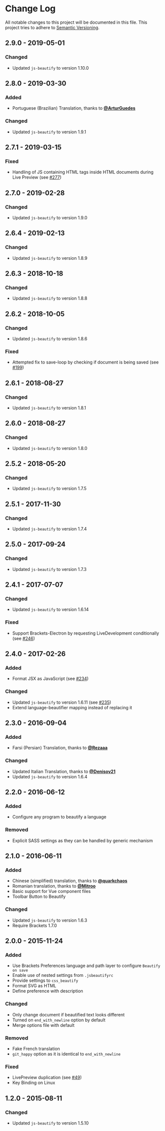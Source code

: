 # Change Log
All notable changes to this project will be documented in this file.
This project tries to adhere to [Semantic Versioning](http://semver.org/).


## 2.9.0 - 2019-05-01
### Changed
- Updated `js-beautify` to version 1.10.0


## 2.8.0 - 2019-03-30
### Added
- Portuguese (Brazilian) Translation, thanks to [__@ArturGuedes__](https://github.com/ArturGuedes)

### Changed
- Updated `js-beautify` to version 1.9.1


## 2.7.1 - 2019-03-15
### Fixed
- Handling of JS containing HTML tags inside HTML documents during Live Preview (see [#277](https://github.com/brackets-beautify/brackets-beautify/issues/277))


## 2.7.0 - 2019-02-28
### Changed
- Updated `js-beautify` to version 1.9.0


## 2.6.4 - 2019-02-13
### Changed
- Updated `js-beautify` to version 1.8.9


## 2.6.3 - 2018-10-18
### Changed
- Updated `js-beautify` to version 1.8.8


## 2.6.2 - 2018-10-05
### Changed
- Updated `js-beautify` to version 1.8.6

### Fixed
- Attempted fix to save-loop by checking if document is being saved (see [#199](https://github.com/brackets-beautify/brackets-beautify/issues/199))


## 2.6.1 - 2018-08-27
### Changed
- Updated `js-beautify` to version 1.8.1


## 2.6.0 - 2018-08-27
### Changed
- Updated `js-beautify` to version 1.8.0


## 2.5.2 - 2018-05-20
### Changed
- Updated `js-beautify` to version 1.7.5


## 2.5.1 - 2017-11-30
### Changed
- Updated `js-beautify` to version 1.7.4


## 2.5.0 - 2017-09-24
### Changed
- Updated `js-beautify` to version 1.7.3


## 2.4.1 - 2017-07-07
### Changed
- Updated `js-beautify` to version 1.6.14

### Fixed
- Support Brackets-Electron by requesting LiveDevelopment conditionally (see [#246](https://github.com/brackets-beautify/brackets-beautify/issues/246))


## 2.4.0 - 2017-02-26
### Added
- Format JSX as JavaScript (see [#234](https://github.com/brackets-beautify/brackets-beautify/issues/234))

### Changed
- Updated `js-beautify` to version 1.6.11 (see [#235](https://github.com/brackets-beautify/brackets-beautify/issues/235))
- Extend language-beautifier mapping instead of replacing it


## 2.3.0 - 2016-09-04
### Added
- Farsi (Persian) Translation, thanks to [__@Rezaaa__](https://github.com/Rezaaa)

### Changed
- Updated Italian Translation, thanks to [__@Denisov21__](https://github.com/Denisov21)
- Updated `js-beautify` to version 1.6.4


## 2.2.0 - 2016-06-12
### Added
- Configure any program to beautify a language

### Removed
- Explicit SASS settings as they can be handled by generic mechanism


## 2.1.0 - 2016-06-11
### Added
- Chinese (simplified) translation, thanks to [__@quarkchaos__](https://github.com/quarkchaos)
- Romanian translation, thanks to [__@Mitroo__](https://github.com/Mitroo)
- Basic support for Vue component files
- Toolbar Button to Beautify

### Changed
- Updated `js-beautify` to version 1.6.3
- Require Brackets 1.7.0


## 2.0.0 - 2015-11-24
### Added
- Use Brackets Preferences language and path layer to configure `Beautify on save`
- Enable use of nested settings from `.jsbeautifyrc`
- Provide settings to `css_beautify`
- Format SVG as HTML
- Define preference with description

### Changed
- Only change document if beautified text looks different
- Turned on `end_with_newline` option by default
- Merge options file with default

### Removed
- Fake French translation
- `git_happy` option as it is identical to `end_with_newline`

### Fixed
- LivePreview duplication (see [#49](https://github.com/brackets-beautify/brackets-beautify/issues/49))
- Key Binding on Linux


## 1.2.0 - 2015-08-11
### Changed
- Updated `js-beautify` to version 1.5.10
